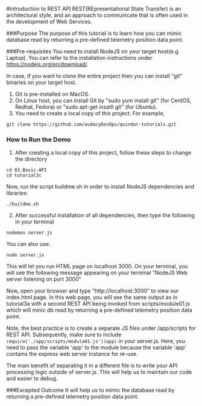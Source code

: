 #Introduction to REST API
REST(REpresentational State Transfer) is an architectural style, and an approach to communicate that is often used in the development of Web Services.

###Purpose
The purpose of this tutorial is to learn how you can mimic database read by returning a pre-defined telemetry position data point.

###Pre-requisites
You need to install NodeJS on your target host(e.g. Laptop). You can refer to the installation instructions under https://nodejs.org/en/download/.

In case, if you want to clone the entire project then you can install "git" binaries on your target host.

1. Git is pre-installed on MacOS.
2. On Linux host, you can install Git by "sudo yum install git" (for CentOS, Redhat, Fedora) or "sudo apt-get insatll git" (for Ubuntu).
3. You need to create a local copy of this project. For example,

```
git clone https://github.com/audacyDevOps/quindar-tutorials.git
 ```

### How to Run the Demo

1. After creating a local copy of this project, follow these steps to change the directory

```
cd 03.Basic-API
cd tutorial3c
```
Now, run the script buildme.sh in order to install NodeJS dependencies and libraries:

```
./buildme.sh
```

2. After successful installation of all dependencies, then type the following in your terminal

```
nodemon server.js

```
You can also use:

```
node server.js
```

This will let you run HTML page on localhost 3000. On your terminal, you will see the following message appearing on your terminal
"NodeJS Web server listening on port 3000"

Now, open your browser and type "http://localhost:3000" to view our index.html page. In this web page, you will see the same output as in tutorial3a with a second REST API being invoked from scripts/module01.js which will minic db read by returning a pre-defined telemetry position data point.

Note, the best practice is to create a separate JS files under /app/scripts for REST API. Subsequently, make sure to include ```require('./app/scripts/module01.js')(app)``` in your server.js. Here, you need to pass the variable 'app' to the module because the variable 'app' contains the express web server instance for re-use.

The main benefit of separating it in a different file is to write your API processing logic outside of server.js. This will help us to maintain our code and easier to debug.

###Excepted Outcome
It will help us to mimic the database read by returning a pre-defined telemetry position data point.
